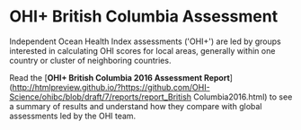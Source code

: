 # OHI+ British Columbia Assessment

Independent Ocean Health Index assessments ('OHI+') are led by groups interested in calculating OHI scores for local areas, generally within one country or cluster of neighboring countries.

Read the [**OHI+ British Columbia 2016 Assessment Report**](http://htmlpreview.github.io/?https://github.com/OHI-Science/ohibc/blob/draft/7/reports/report_British Columbia2016.html) to see a summary of results and understand how they compare with global assessments led by the OHI team.
